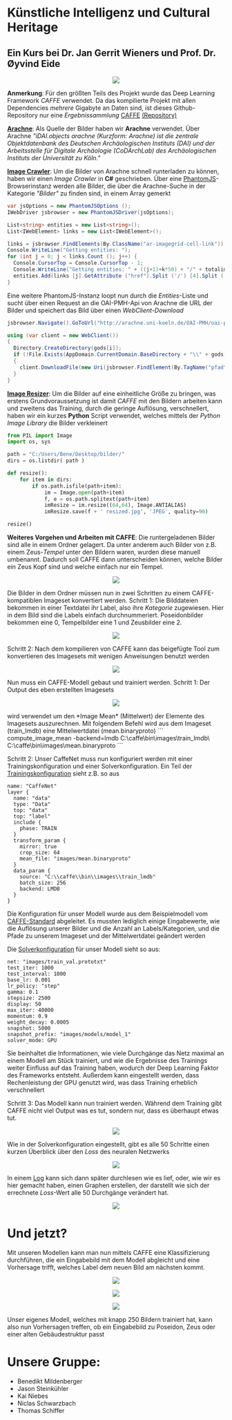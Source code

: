 # Künstliche Intelligenz und Cultural Heritage
## Ein Kurs bei Dr. Jan Gerrit Wieners und Prof. Dr. Øyvind Eide

<p align="center">
  <img src="https://raw.githubusercontent.com/HeyItsBATMAN/kigods/master/17357225_1419599171392757_2132309679_o.png" />
</p>

**Anmerkung**: 
Für den größten Teils des Projekt wurde das Deep Learning Framework *CAFFE* verwendet. Da das kompilierte Projekt mit allen Dependencies *mehrere* Gigabyte an Daten sind, ist dieses Github-Repository nur eine *Ergebnissammlung*
[CAFFE](http://caffe.berkeleyvision.org/) [(Repository)](https://github.com/BVLC/caffe/tree/master)

[**Arachne**](https://arachne.dainst.org/): 
Als Quelle der Bilder haben wir **Arachne** verwendet. Über Arachne 
*"iDAI.objects arachne (Kurzform: Arachne) ist die zentrale Objektdatenbank des Deutschen Archäologischen Instituts (DAI) und der Arbeitsstelle für Digitale Archäologie (CoDArchLab) des Archäologischen Instituts der Universität zu Köln."*

[**Image Crawler**](https://github.com/HeyItsBATMAN/kigods/blob/master/Program.cs): 
Um die Bilder von Arachne schnell runterladen zu können, haben wir einen *Image Crawler* in **C#** geschrieben. Über eine [PhantomJS](http://phantomjs.org/)-Browserinstanz werden alle Bilder, die über die Arachne-Suche in der Kategorie *"Bilder"* zu finden sind, in einem Array gemerkt
```csharp
var jsOptions = new PhantomJSOptions ();
IWebDriver jsbrowser = new PhantomJSDriver(jsOptions);
```
```csharp
List<string> entities = new List<string>();
List<IWebElement> links = new List<IWebElement>();

links = jsbrowser.FindElements(By.ClassName("ar-imagegrid-cell-link")).ToList();
Console.WriteLine("Getting entities: ");
for (int j = 0; j < links.Count (); j++) {
  Console.CursorTop = Console.CursorTop - 1;
  Console.WriteLine("Getting entities: " + ((j+1)+k*50) + "/" + totalimages);
  entities.Add(links [j].GetAttribute ("href").Split ('/') [4].Split ('?') [0]);
}
```
Eine weitere PhantomJS-Instanz loopt nun durch die *Entities*-Liste und sucht über einen Request an die OAI-PMH-Api von Arachne die URL der Bilder und speichert das Bild über einen *WebClient-Download*
```csharp
jsbrowser.Navigate().GoToUrl("http://arachne.uni-koeln.de/OAI-PMH/oai-pmh.xml?verb=GetRecord&identifier=oai:arachne.uni-koeln.de:marbilder/" + matnum + "&metadataPrefix=origin");

using (var client = new WebClient())
{
  Directory.CreateDirectory(gods[i]);
  if (!File.Exists(AppDomain.CurrentDomain.BaseDirectory + "\\" + gods[i] + "\\" + jsbrowser.FindElement(By.TagName("dateinamemarbilder")).Text))
  {
    client.DownloadFile(new Uri(jsbrowser.FindElement(By.TagName("pfad")).Text), AppDomain.CurrentDomain.BaseDirectory + "\\" + gods[i] + "\\" + jsbrowser.FindElement(By.TagName("dateinamemarbilder")).Text);
  }
}
```


[**Image Resizer**](https://github.com/HeyItsBATMAN/kigods/blob/master/hello.py): Um die Bilder auf eine einheitliche Größe zu bringen, was erstens Grundvoraussetzung ist damit *CAFFE* mit den Bildern arbeiten kann und zweitens das Training, durch die geringe Auflösung, verschnellert, haben wir ein kurzes **Python** Script verwendet, welches mittels der *Python Image Library* die Bilder verkleinert
```python
from PIL import Image
import os, sys

path = "C:/Users/Bene/Desktop/bilder/"
dirs = os.listdir( path )

def resize():
    for item in dirs:
        if os.path.isfile(path+item):
            im = Image.open(path+item)
            f, e = os.path.splitext(path+item)
            imResize = im.resize((64,64), Image.ANTIALIAS)
            imResize.save(f + ' resized.jpg', 'JPEG', quality=90)

resize()
```


**Weiteres Vorgehen und Arbeiten mit CAFFE**:
Die runtergeladenen Bilder sind alle in einem Ordner gelagert. Da unter anderem auch Bilder von z.B. einem Zeus-*Tempel* unter den Bildern waren, wurden diese manuell umbenannt. Dadurch soll CAFFE dann unterscheiden können, welche Bilder ein Zeus Kopf sind und welche einfach nur ein Tempel.
<p align="center">
  <img src="https://raw.githubusercontent.com/HeyItsBATMAN/kigods/master/caffe%20imageset.PNG" />
</p>


Die Bilder in dem Ordner müssen nun in zwei Schritten zu einem CAFFE-kompatiblen Imageset konvertiert werden.
Schritt 1:
Die Bilddateien bekommen in einer Textdatei ihr Label, also ihre *Kategorie* zugewiesen. Hier in dem Bild sind die Labels einfach durchnummeriert. Poseidonbilder bekommen eine 0, Tempelbilder eine 1 und Zeusbilder eine 2.
<p align="center">
  <img src="https://raw.githubusercontent.com/HeyItsBATMAN/kigods/master/caffe%20labeltext.PNG" />
</p>

Schritt 2:
Nach dem kompilieren von CAFFE kann das beigefügte Tool zum konvertieren des Imagesets mit wenigen Anweisungen benutzt werden
<p align="center">
  <img src="https://raw.githubusercontent.com/HeyItsBATMAN/kigods/master/caffe%20create_imageset.PNG" />
</p>

Nun muss ein CAFFE-Modell gebaut und trainiert werden.
Schritt 1: Der Output des eben erstellten Imagesets 
<p align="center">
  <img src="https://raw.githubusercontent.com/HeyItsBATMAN/kigods/master/caffe%20train_lmdb.PNG" />
</p>
wird verwendet um den *Image Mean* (Mittelwert) der Elemente des Imagesets auszurechnen.
Mit folgendem Befehl wird aus dem Imageset (train_lmdb) eine Mittelwertdatei (mean.binaryproto)
```
compute_image_mean -backend=lmdb C:\caffe\bin\images\train_lmdb\ C:\caffe\bin\images\mean.binaryproto
```

Schritt 2: 
Unser CaffeNet muss nun konfiguriert werden mit einer Trainingskonfiguration und einer Solverkonfiguration.
Ein Teil der [Trainingskonfiguration](https://github.com/HeyItsBATMAN/kigods/blob/master/train_val.prototxt) sieht z.B. so aus
```
name: "CaffeNet"
layer {
  name: "data"
  type: "Data"
  top: "data"
  top: "label"
  include {
    phase: TRAIN
  }
  transform_param {
    mirror: true
    crop_size: 64
    mean_file: "images/mean.binaryproto"
  }
  data_param {
    source: "C:\\caffe\\bin\\images\\train_lmdb"
    batch_size: 256
    backend: LMDB
  }
}
```
Die Konfiguration für unser Modell wurde aus dem Beispielmodell vom [CAFFE-Standard](https://github.com/BVLC/caffe/blob/master/models/bvlc_reference_caffenet/train_val.prototxt) abgeleitet. Es mussten lediglich einige Eingabewerte, wie die Auflösung unserer Bilder und die Anzahl an Labels/Kategorien, und die Pfade zu unserem Imageset und der Mittelwertdatei geändert werden

Die [Solverkonfiguration](https://github.com/HeyItsBATMAN/kigods/blob/master/solver.prototxt) für unser Modell sieht so aus:
```
net: "images/train_val.prototxt"
test_iter: 1000
test_interval: 1000
base_lr: 0.001
lr_policy: "step"
gamma: 0.1
stepsize: 2500
display: 50
max_iter: 40000
momentum: 0.9
weight_decay: 0.0005
snapshot: 5000
snapshot_prefix: "images/models/model_1"
solver_mode: GPU
```
Sie beinhaltet die Informationen, wie viele Durchgänge das Netz maximal an einem Modell am Stück trainiert, und wie die Ergebnisse des Trainings weiter Einfluss auf das Training haben, wodurch der Deep Learning Faktor des Frameworks entsteht. Außerdem kann eingestellt werden, dass Rechenleistung der GPU genutzt wird, was dass Training erheblich verschnellert

Schritt 3:
Das Modell kann nun trainiert werden. Während dem Training gibt CAFFE nicht viel Output was es tut, sondern nur, dass es überhaupt etwas tut.
<p align="center">
  <img src="https://raw.githubusercontent.com/HeyItsBATMAN/kigods/master/caffe%20train.PNG" />
</p>

Wie in der Solverkonfiguration eingestellt, gibt es alle 50 Schritte einen kurzen Überblick über den *Loss* des neuralen Netzwerks
<p align="center">
  <img src="https://raw.githubusercontent.com/HeyItsBATMAN/kigods/master/caffe%20iteration%2050.PNG" />
</p>

In einem [Log](https://github.com/HeyItsBATMAN/kigods/blob/master/model_1.log) kann sich dann später durchlesen wie es lief, oder, wie wir es hier gemacht haben, einen Graphen erstellen, der darstellt wie sich der errechnete *Loss*-Wert alle 50 Durchgänge verändert hat.
<p align="center">
  <img src="https://raw.githubusercontent.com/HeyItsBATMAN/kigods/master/loss%20chart.PNG" />
</p>


# Und jetzt?
Mit unseren Modellen kann man nun mittels CAFFE eine Klassifizierung durchführen, die ein Eingabebild mit dem Modell abgleicht und eine Vorhersage trifft, welches Label dem neuen Bild am nächsten kommt.
<p align="center">
  <img src="https://raw.githubusercontent.com/HeyItsBATMAN/kigods/master/caffe%20finished%20model.PNG" />
</p>
<p align="center">
  <img src="https://raw.githubusercontent.com/HeyItsBATMAN/kigods/master/caffe%20finished%20prediction.PNG" />
</p>
<p align="center">
  <img src="https://raw.githubusercontent.com/HeyItsBATMAN/kigods/master/caffe%20korrigierte%20labels.PNG" />
</p>
Unser eigenes Modell, welches mit knapp 250 Bildern trainiert hat, kann also nun Vorhersagen treffen, ob ein Eingabebild zu Poseidon, Zeus oder einer alten Gebäudestruktur passt


# Unsere Gruppe:
- Benedikt Mildenberger
- Jason Steinkühler
- Kai Niebes
- Niclas Schwarzbach
- Thomas Schiffer
